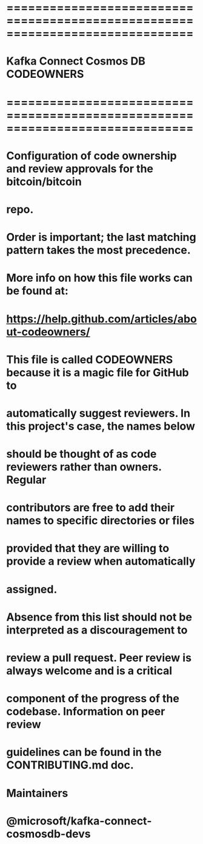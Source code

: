 # ==============================================================================
#                         Kafka Connect Cosmos DB CODEOWNERS
# ==============================================================================

# Configuration of code ownership and review approvals for the bitcoin/bitcoin
# repo.

# Order is important; the last matching pattern takes the most precedence.
# More info on how this file works can be found at:
# https://help.github.com/articles/about-codeowners/

# This file is called CODEOWNERS because it is a magic file for GitHub to
# automatically suggest reviewers. In this project's case, the names below
# should be thought of as code reviewers rather than owners. Regular
# contributors are free to add their names to specific directories or files
# provided that they are willing to provide a review when automatically
# assigned.

# Absence from this list should not be interpreted as a discouragement to
# review a pull request. Peer review is always welcome and is a critical
# component of the progress of the codebase. Information on peer review
# guidelines can be found in the CONTRIBUTING.md doc.


# Maintainers
#   @microsoft/kafka-connect-cosmosdb-devs
